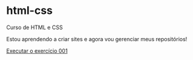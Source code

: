 # html-css
 Curso de HTML e CSS

Estou aprendendo a criar sites e agora vou gerenciar meus repositórios!

<a href="https://frohrich.github.io/html-css/exercicios/ex001/index.html">Executar o exercício 001</a>  